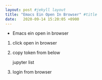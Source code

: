 ```yaml
---
layout: post #jekyll layout
title: "Emacs Ein Open In Browser" #title 
date:   2020-09-14 15:20:05 +0900                 
---
```


-   Emacs ein open in browser

1.  click open in browser
2.  copy token  from below

    jupyter list

1.  login from browser

